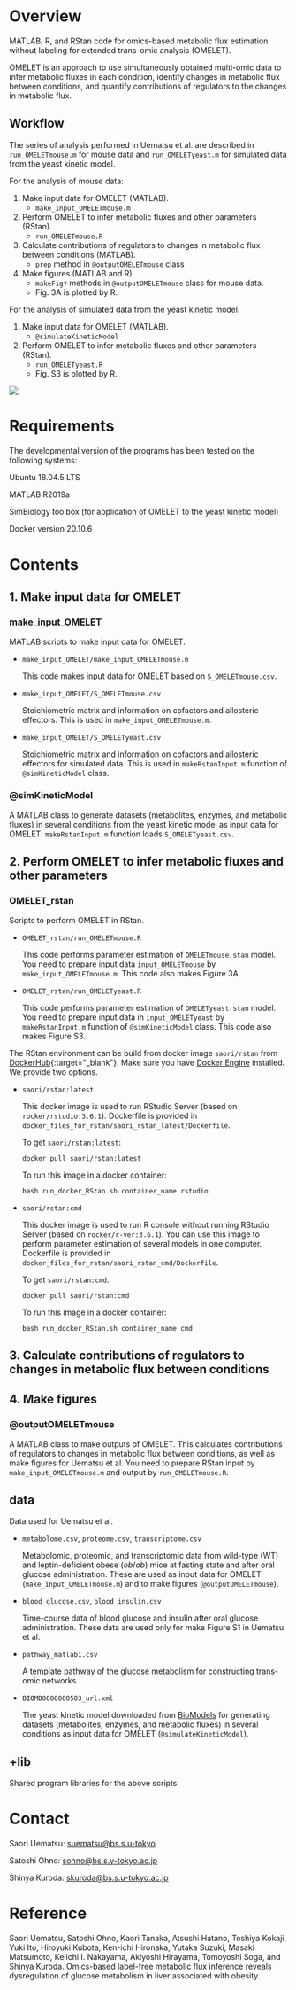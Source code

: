 # Overview

MATLAB, R, and RStan code for omics-based metabolic flux estimation without labeling for extended trans-omic analysis (OMELET).

OMELET is an approach to use simultaneously obtained multi-omic data to infer metabolic fluxes in each condition, identify changes in metabolic flux between conditions, and quantify contributions of regulators to the changes in metabolic flux. 



## Workflow

The series of analysis performed in Uematsu et al. are described in `run_OMELETmouse.m` for mouse data and `run_OMELETyeast.m` for simulated data from the yeast kinetic model.

For the analysis of mouse data:

1. Make input data for OMELET (MATLAB).
   + `make_input_OMELETmouse.m` 
2. Perform OMELET to infer metabolic fluxes and other parameters (RStan).
   + `run_OMELETmouse.R`
3. Calculate contributions of regulators to changes in metabolic flux between conditions (MATLAB).
   + `prep` method in `@outputOMELETmouse` class
4. Make figures (MATLAB and R).
   + `makeFig*` methods in `@outputOMELETmouse` class for mouse data.
   + Fig. 3A is plotted by R. 



For the analysis of simulated data from the yeast kinetic model:

1. Make input data for OMELET (MATLAB).
   + `@simulateKineticModel`
2. Perform OMELET to infer metabolic fluxes and other parameters (RStan).
   + `run_OMELETyeast.R` 
   + Fig. S3 is plotted by R.

![](OMELET_graphical_model.png)

# Requirements

The developmental version of the programs has been tested on the following systems:

Ubuntu 18.04.5 LTS

MATLAB R2019a

SimBiology toolbox (for application of OMELET to the yeast kinetic model)

Docker version 20.10.6

# Contents

## 1. Make input data for OMELET

### make_input_OMELET

MATLAB scripts to make input data for OMELET.

+ `make_input_OMELET/make_input_OMELETmouse.m`

  This code makes input data for OMELET based on `S_OMELETmouse.csv`.

+ `make_input_OMELET/S_OMELETmouse.csv`

  Stoichiometric matrix and information on cofactors and allosteric effectors. This is used in `make_input_OMELETmouse.m`.

+ `make_input_OMELET/S_OMELETyeast.csv`

  Stoichiometric matrix and information on cofactors and allosteric effectors for simulated data. This is used in `makeRstanInput.m` function of `@simKineticModel` class.

### @simKineticModel

A MATLAB class to generate datasets (metabolites, enzymes, and metabolic fluxes) in several conditions from the yeast kinetic model as input data for OMELET. `makeRstanInput.m` function loads `S_OMELETyeast.csv`.



## 2. Perform OMELET to infer metabolic fluxes and other parameters

### OMELET_rstan

Scripts to perform OMELET in RStan.

+ `OMELET_rstan/run_OMELETmouse.R`

  This code performs parameter estimation of `OMELETmouse.stan` model. You need to prepare input data `input_OMELETmouse` by `make_input_OMELETmouse.m`. This code also makes Figure 3A.

+ `OMELET_rstan/run_OMELETyeast.R`

  This code performs parameter estimation of `OMELETyeast.stan` model. You need to prepare input data in `input_OMELETyeast` by `makeRstanInput.m` function of `@simKineticModel` class. This code also makes Figure S3.



The RStan environment can be build from docker image `saori/rstan` from [DockerHub](https://hub.docker.com/r/saori/rstan){:target="_blank"}. Make sure you have [Docker Engine](https://docs.docker.com/engine/install/) installed. We provide two options.

+ `saori/rstan:latest`

  This docker image is used to run RStudio Server (based on `rocker/rstudio:3.6.1`). Dockerfile is provided in `docker_files_for_rstan/saori_rstan_latest/Dockerfile`. 

  To get `saori/rstan:latest`:

  ```shell
  docker pull saori/rstan:latest
  ```

  To run this image in a docker container:

   ```shell 
   bash run_docker_RStan.sh container_name rstudio
   ```

  

+ `saori/rstan:cmd`

  This docker image is used to run R console without running RStudio Server (based on `rocker/r-ver:3.6.1`). You can use this image to perform parameter estimation of several models in one computer. Dockerfile is provided in `docker_files_for_rstan/saori_rstan_cmd/Dockerfile`.

  To get `saori/rstan:cmd`:
  
  ```shell
  docker pull saori/rstan:cmd
  ```
  
  To run this image in a docker container:
  
  ```shell
  bash run_docker_RStan.sh container_name cmd
  ```



## 3. Calculate contributions of regulators to changes in metabolic flux between conditions

## 4. Make figures

### @outputOMELETmouse

A MATLAB class to make outputs of OMELET. This calculates contributions of regulators to changes in metabolic flux between conditions, as well as make figures for Uematsu et al. You need to prepare RStan input by `make_input_OMELETmouse.m` and output by `run_OMELETmouse.R`.



## data

Data used for Uematsu et al.

+ `metabolome.csv`, `proteome.csv`, `transcriptome.csv`

  Metabolomic, proteomic, and transcriptomic data from wild-type (WT) and leptin-deficient obese (*ob*/*ob*) mice at fasting state and after oral glucose administration. These are used as input data for OMELET (`make_input_OMELETmouse.m`) and to make figures (`@outputOMELETmouse`).

+ `blood_glucose.csv`, `blood_insulin.csv`

  Time-course data of blood glucose and insulin after oral glucose administration. These data are used only for make Figure S1 in Uematsu et al.

+ `pathway_matlab1.csv`

  A template pathway of the glucose metabolism for constructing trans-omic networks.

+ `BIOMD0000000503_url.xml`

  The yeast kinetic model downloaded from [BioModels](https://www.ebi.ac.uk/biomodels/BIOMD0000000503) for generating datasets (metabolites, enzymes, and metabolic fluxes) in several conditions as input data for OMELET (`@simulateKineticModel`).



## +lib

Shared program libraries for the above scripts.



# Contact

Saori Uematsu: suematsu@bs.s.u-tokyo

Satoshi Ohno: sohno@bs.s.y-tokyo.ac.jp

Shinya Kuroda: skuroda@bs.s.u-tokyo.ac.jp

# Reference

Saori Uematsu, Satoshi Ohno, Kaori Tanaka, Atsushi Hatano, Toshiya Kokaji, Yuki Ito, Hiroyuki Kubota, Ken-ichi Hironaka, Yutaka Suzuki, Masaki Matsumoto, Keiichi I. Nakayama, Akiyoshi Hirayama, Tomoyoshi Soga, and Shinya Kuroda. Omics-based label-free metabolic flux inference reveals dysregulation of glucose metabolism in liver associated with obesity.


